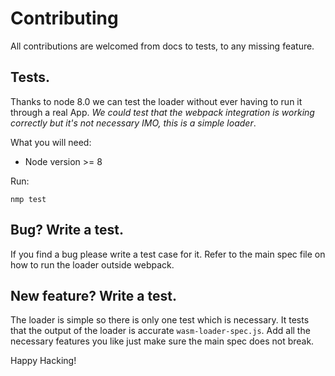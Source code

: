 # Contributing

All contributions are welcomed from docs to tests, to any missing feature.

## Tests.

Thanks to node 8.0 we can test the loader without ever having to run it through a real App. _We could test that
the webpack integration is working correctly but it's not necessary IMO, this is a simple loader_.

What you will need:

* Node version >= 8

Run:

`nmp test`


## Bug? Write a test.

If you find a bug please write a test case for it. Refer to the main spec file on how to run the loader outside webpack.

## New feature? Write a test.

The loader is simple so there is only one test which is necessary. It tests that the output of the loader is accurate `wasm-loader-spec.js`.
Add all the necessary features you like just make sure the main spec does not break.

Happy Hacking!

